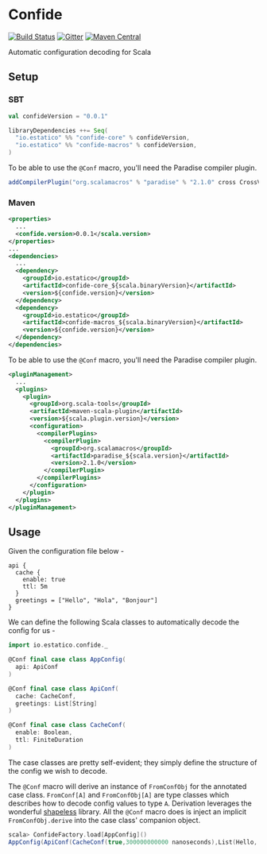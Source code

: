 # Confide

[![Build Status](https://travis-ci.org/estatico/confide.svg?branch=master)](https://travis-ci.org/estatico/confide)
[![Gitter](https://img.shields.io/badge/gitter-join%20chat-green.svg)](https://gitter.im/estatico/confide)
[![Maven Central](https://img.shields.io/maven-central/v/io.estatico/confide-core_2.12.svg)](https://maven-badges.herokuapp.com/maven-central/io.estatico/confide-core_2.12)

Automatic configuration decoding for Scala

## Setup

### SBT

```sbt
val confideVersion = "0.0.1"

libraryDependencies ++= Seq(
  "io.estatico" %% "confide-core" % confideVersion,
  "io.estatico" %% "confide-macros" % confideVersion,
)
```

To be able to use the `@Conf` macro, you'll need the Paradise compiler plugin.

```sbt
addCompilerPlugin("org.scalamacros" % "paradise" % "2.1.0" cross CrossVersion.full),
```

### Maven

```xml
<properties>
  ...
  <confide.version>0.0.1</scala.version>
</properties>
...
<dependencies>
  ...
  <dependency>
    <groupId>io.estatico</groupId>
    <artifactId>confide-core_${scala.binaryVersion}</artifactId>
    <version>${confide.version}</version>
  </dependency>
  <dependency>
    <groupId>io.estatico</groupId>
    <artifactId>confide-macros_${scala.binaryVersion}</artifactId>
    <version>${confide.version}</version>
  </dependency>
</dependencies>
```

To be able to use the `@Conf` macro, you'll need the Paradise compiler plugin.

```xml
<pluginManagement>
  ...
  <plugins>
    <plugin>
      <groupId>org.scala-tools</groupId>
      <artifactId>maven-scala-plugin</artifactId>
      <version>${scala.plugin.version}</version>
      <configuration>
        <compilerPlugins>
          <compilerPlugin>
            <groupId>org.scalamacros</groupId>
            <artifactId>paradise_${scala.version}</artifactId>
            <version>2.1.0</version>
          </compilerPlugin>
        </compilerPlugins>
      </configuration>
    </plugin>
  </plugins>
</pluginManagement>
```

## Usage

Given the configuration file below -

```hocon
api {
  cache {
    enable: true
    ttl: 5m
  }
  greetings = ["Hello", "Hola", "Bonjour"]
}
```

We can define the following Scala classes to automatically decode the config for us -

```scala
import io.estatico.confide._

@Conf final case class AppConfig(
  api: ApiConf
)

@Conf final case class ApiConf(
  cache: CacheConf,
  greetings: List[String]
)

@Conf final case class CacheConf(
  enable: Boolean,
  ttl: FiniteDuration
)
```

The case classes are pretty self-evident; they simply define the structure of the
config we wish to decode.

The `@Conf` macro will derive an instance of `FromConfObj` for the annotated
case class. `FromConf[A]` and `FromConfObj[A]` are type classes which describes how to decode
config values to type `A`. Derivation leverages the wonderful
[shapeless](https://github.com/milessabin/shapeless) library.
All the `@Conf` macro does is inject an implicit `FromConfObj.derive` into the
case class' companion object.

```scala
scala> ConfideFactory.load[AppConfig]()
AppConfig(ApiConf(CacheConf(true,300000000000 nanoseconds),List(Hello, Hola, Bonjour)))
```
